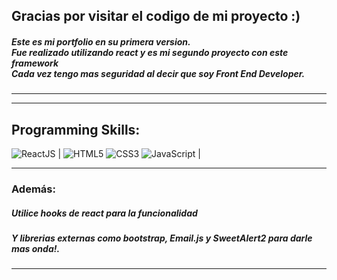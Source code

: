## Gracias por visitar el codigo de mi proyecto :)

##### Este es mi portfolio en su primera version.<br> Fue realizado utilizando react y es mi segundo proyecto con este framework <br> Cada vez tengo mas seguridad al decir que soy Front End Developer.
---

---        
## Programming Skills: 
![ReactJS](https://img.shields.io/badge/ReactJS-61DAFB.svg?style=for-the-badge&logo=ReactJS&logoColor=white) | 
![HTML5](https://img.shields.io/badge/html5-%23E34F26.svg?style=for-the-badge&logo=html5&logoColor=white)
![CSS3](https://img.shields.io/badge/css3-%231572B6.svg?style=for-the-badge&logo=css3&logoColor=white)
![JavaScript](https://img.shields.io/badge/javascript-%23323330.svg?style=for-the-badge&logo=javascript&logoColor=%23F7DF1E) |

---
### Además:
##### Utilice hooks de react para la funcionalidad<br>
##### Y librerias externas como bootstrap, Email.js y SweetAlert2 para darle mas onda!.

---